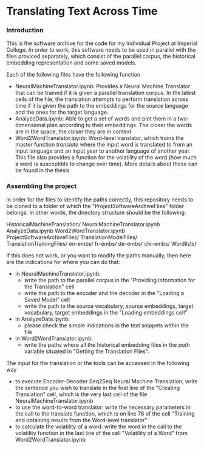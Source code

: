 # Translating Text Across Time

### Introduction

This is the software archive for the code for my Individual Project at Imperial College. In order to work, this software needs to be used in parallel with the files proviced separately, which consist of the parallel corpus, the historical embedding representation and some saved models.

Each of the following files have the following function
- NeuralMachineTranslator.ipynb: Provides a Neural Machine Translator that can be trained if it is given a parallel translation corpus. In the latest cells of the file, the translation attempts to perform translation across time if it is given the path to the embeddings for the source language and the ones for the target language. 
- AnalyzeData.ipynb: Able to get a set of words and plot them in a two-dimensional plan according to their embeddings. The closer the words are in the space, the closer they are in context 
- Word2WordTranslator.ipynb: Word-level translator, which trains the master function _translate_ where the input word is translated to from an input language and an input year to another language of another year. This file also provides a function for the volatility of the word (how much a word is susceptible to change over time). More details about these can be found in the thesis

### Assembling the project

In order for the files to identify the paths correctly, this repository needs to be cloned to a folder of which the "ProjectSoftwareArchiveFiles" folder belongs. In other words, the directory structure should be the following:

HistoricalMachineTranslation/
  NeuralMachineTranslator.ipynb
  AnalyzeData.ipynb
  Word2WordTranslator.ipynb
  ProjectSoftwareArchiveFiles/
    TranslationModelFiles/
    TranslationTrainingFiles/
    en-embs/
    fr-embs/
    de-embs/
    chi-embs/
    Wordlists/
    
If this does not work, or you want to modify the paths manually, then here are the indications for where you can do that:
- in NeuralMachineTranslator.ipynb:
  - write the path to the parallel corpus in the "Providing Information for the Translation" cell
  - write the path to the encoder and the decoder in the "Loading a Saved Model" cell
  - write the path to the source vocabulary, source embeddings, target vocabulary, target embeddings in the "Loading embeddings cell"
- in AnalyzeData.ipynb:
  - please check the simple indications in the text snippets within the file
- in Word2WordTranslator.ipynb:
  - write the paths where all the historical embedding files in the _path_ variable situated in "Getting the Translation Files".

The input for the translation or the tools can be accessed in the following way
- to execute Encoder-Decoder Seq2Seq Neural Machine Translation, write the sentence you wish to translate in the first line of the "Creating Translation" cell, which is the very last cell of the file NeuralMachineTranslator.ipynb
- to use the word-to-word translator: write the necessary parameters in the call to the translate function, which is on line 78 of the cell "Training and obtaining results from the Word-level translator"
- to calculate the volatility of a word: write the word in the call to the volatility function in the last line of the cell "Volatility of a Word" from Word2WordTranslator.ipynb
